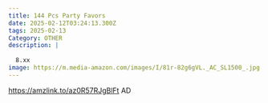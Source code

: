 ```yaml
---
title: 144 Pcs Party Favors
date: 2025-02-12T03:24:13.300Z
tags: 2025-02-13
Category: OTHER
description: |
  
  8.xx 
image: https://m.media-amazon.com/images/I/81r-82g6gVL._AC_SL1500_.jpg
---
```

https://amzlink.to/az0R57RJgBlFt   AD